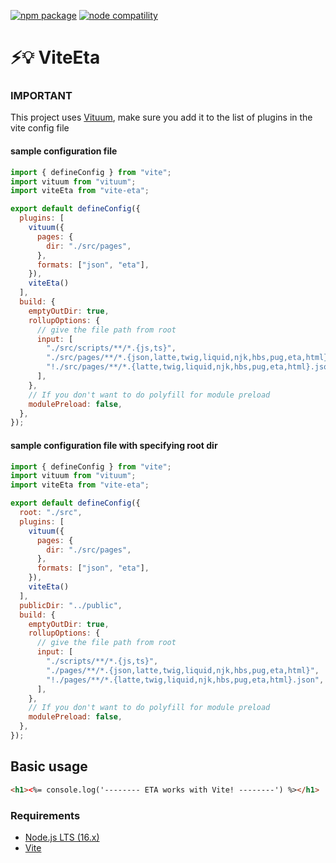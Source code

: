 <a href="https://npmjs.com/package/vite-eta"><img src="https://img.shields.io/npm/v/vite-eta" alt="npm package"></a>
<a href="https://nodejs.org/en/about/releases/"><img src="https://img.shields.io/node/v/vite-eta" alt="node compatility"></a>

# ⚡️💡 ViteEta

### IMPORTANT
This project uses [Vituum](https://vituum.dev), make sure you add it to the list of plugins in the vite config file

#### sample configuration file
```js
import { defineConfig } from "vite";
import vituum from "vituum";
import viteEta from "vite-eta";

export default defineConfig({
  plugins: [
    vituum({
      pages: {
        dir: "./src/pages",
      },
      formats: ["json", "eta"],
    }),
    viteEta()
  ],
  build: {
    emptyOutDir: true,
    rollupOptions: {
      // give the file path from root
      input: [
        "./src/scripts/**/*.{js,ts}",
        "./src/pages/**/*.{json,latte,twig,liquid,njk,hbs,pug,eta,html}",
        "!./src/pages/**/*.{latte,twig,liquid,njk,hbs,pug,eta,html}.json",
      ],
    },
    // If you don't want to do polyfill for module preload
    modulePreload: false,
  },
});
```

#### sample configuration file with specifying root dir
```js
import { defineConfig } from "vite";
import vituum from "vituum";
import viteEta from "vite-eta";

export default defineConfig({
  root: "./src",
  plugins: [
    vituum({
      pages: {
        dir: "./src/pages",
      },
      formats: ["json", "eta"],
    }),
    viteEta()
  ],
  publicDir: "../public",
  build: {
    emptyOutDir: true,
    rollupOptions: {
      // give the file path from root
      input: [
        "./scripts/**/*.{js,ts}",
        "./pages/**/*.{json,latte,twig,liquid,njk,hbs,pug,eta,html}",
        "!./pages/**/*.{latte,twig,liquid,njk,hbs,pug,eta,html}.json",
      ],
    },
    // If you don't want to do polyfill for module preload
    modulePreload: false,
  },
});
```

## Basic usage

```html
<h1><%= console.log('-------- ETA works with Vite! --------') %></h1>
```

### Requirements

- [Node.js LTS (16.x)](https://nodejs.org/en/download/)
- [Vite](https://vitejs.dev/)
